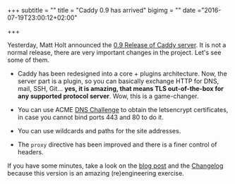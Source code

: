 +++
subtitle = ""
title = "Caddy 0.9 has arrived"
bigimg = ""
date ="2016-07-19T23:00:12+02:00"

+++

Yesterday, Matt Holt announced the [0.9 Release of Caddy server](https://caddyserver.com/blog/caddy-0_9-released). It is not a normal release, there are very important changes in the project. Let's see some of them.

<!-- TEASER_END -->

- Caddy has been redesigned into a core + plugins architecture. Now, the server part is a plugin, so you can basically exchange HTTP for DNS, mail, SSH, Git... **yes, it is amazing, that means TLS out-of-the-box for any supported protocol server**. Wow, this is a game-changer.

- You can use ACME [DNS Challenge](https://caddyserver.com/docs/automatic-https#dns-challenge) to obtain the letsencrypt certificates, in case you cannot bind ports 443 and 80 to do it.

- You can use wildcards and paths for the site addresses.

- The `proxy` directive has been improved and there is a finer control of headers.

If you have some minutes, take a look on the [blog post](https://caddyserver.com/blog/caddy-0_9-released) and the [Changelog](https://github.com/mholt/caddy/releases/tag/v0.9.0) because this version is an amazing (re)engineering exercise.
